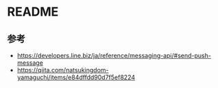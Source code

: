 # README

## 参考
- https://developers.line.biz/ja/reference/messaging-api/#send-push-message
- https://qiita.com/natsukingdom-yamaguchi/items/e84dffdd90d7f5ef8224
